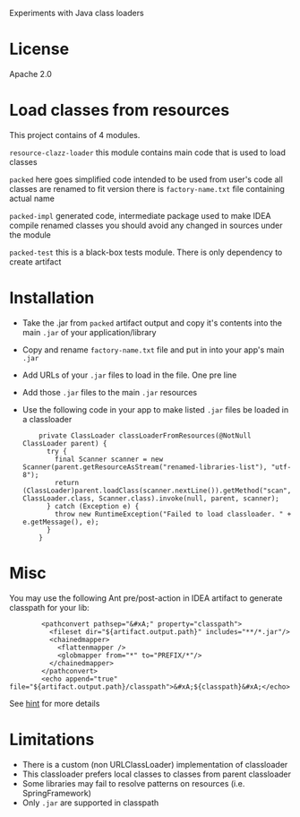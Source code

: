 Experiments with Java class loaders

License
=======
Apache 2.0


Load classes from resources
===========================

This project contains of 4 modules.

`resource-clazz-loader`
   this module contains main code that is used to load classes

`packed`
   here goes simplified code intended to be used from user's code
   all classes are renamed to fit version
   there is ```factory-name.txt``` file containing actual name

`packed-impl`
   generated code, intermediate package used to make IDEA compile renamed classes
   you should avoid any changed in sources under the module

`packed-test`
   this is a black-box tests module. There is only dependency to
   create artifact


Installation
============

* Take the .jar from ```packed``` artifact output and copy it's contents into the main ```.jar``` of your application/library
* Copy and rename ```factory-name.txt``` file and put in into your app's main ```.jar```
* Add URLs of your ```.jar``` files to load in the file. One pre line
* Add those ```.jar``` files to the main ```.jar``` resources
* Use the following code in your app to make listed ```.jar``` files be loaded in a classloader

          private ClassLoader classLoaderFromResources(@NotNull ClassLoader parent) {
            try {
              final Scanner scanner = new Scanner(parent.getResourceAsStream("renamed-libraries-list"), "utf-8");
              return (ClassLoader)parent.loadClass(scanner.nextLine()).getMethod("scan", ClassLoader.class, Scanner.class).invoke(null, parent, scanner);
            } catch (Exception e) {
              throw new RuntimeException("Failed to load classloader. " + e.getMessage(), e);
            }
          }


Misc
====
You may use the following Ant pre/post-action in IDEA artifact to generate classpath for your lib:

            <pathconvert pathsep="&#xA;" property="classpath">
              <fileset dir="${artifact.output.path}" includes="**/*.jar"/>
              <chainedmapper>
                <flattenmapper />
                <globmapper from="*" to="PREFIX/*"/>
              </chainedmapper>
            </pathconvert>
            <echo append="true" file="${artifact.output.path}/classpath">&#xA;${classpath}&#xA;</echo>

See [hint](http://stackoverflow.com/questions/1456852/how-can-i-print-a-fileset-to-a-file-one-file-name-per-line) for more details

Limitations
===========

* There is a custom (non URLClassLoader) implementation of classloader
* This classloader prefers local classes to classes from parent classloader
* Some libraries may fail to resolve patterns on resources (i.e. SpringFramework)
* Only ```.jar``` are supported in classpath

